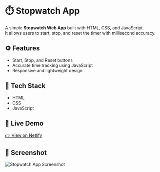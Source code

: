 # ⏱️ Stopwatch App

A simple **Stopwatch Web App** built with HTML, CSS, and JavaScript.  
It allows users to start, stop, and reset the timer with millisecond accuracy.

## ⚙️ Features
- Start, Stop, and Reset buttons  
- Accurate time tracking using JavaScript  
- Responsive and lightweight design  

## 🧰 Tech Stack
- HTML  
- CSS  
- JavaScript  

## 🚀 Live Demo
[👉 View on Netlify](https://stopwatch-1-3.netlify.app/)

## 📸 Screenshot
![Stopwatch App Screenshot](screenshot.png)
